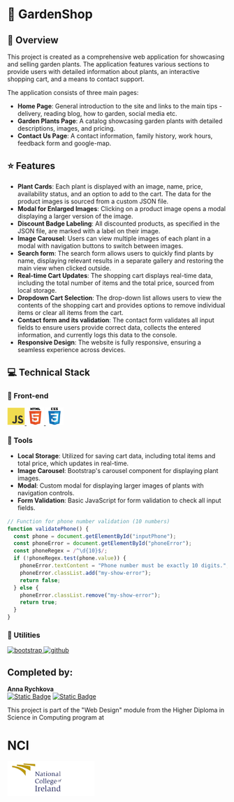 # 🏡 GardenShop

## :dart: Overview

This project is created as a comprehensive web application for showcasing and selling garden plants. The application features various sections to provide users with detailed information about plants, an interactive shopping cart, and a means to contact support.

The application consists of three main pages:

- **Home Page**: General introduction to the site and links to the main tips - delivery, reading blog, how to garden, social media etc.
- **Garden Plants Page**: A catalog showcasing garden plants with detailed descriptions, images, and pricing.
- **Contact Us Page**: A contact information, family history, work hours, feedback form and google-map.

## :star: Features

- **Plant Cards**: Each plant is displayed with an image, name, price, availability status, and an option to add to the cart. The data for the product images is sourced from a custom JSON file.
- **Modal for Enlarged Images**: Clicking on a product image opens a modal displaying a larger version of the image.
- **Discount Badge Labeling**: All discounted products, as specified in the JSON file, are marked with a label on their image.
- **Image Carousel**: Users can view multiple images of each plant in a modal with navigation buttons to switch between images.
- **Search form**: The search form allows users to quickly find plants by name, displaying relevant results in a separate gallery and restoring the main view when clicked outside.
- **Real-time Cart Updates**: The shopping cart displays real-time data, including the total number of items and the total price, sourced from local storage.
- **Dropdown Cart Selection**: The drop-down list allows users to view the contents of the shopping cart and provides options to remove individual items or clear all items from the cart.
- **Contact form and its validation**: The contact form validates all input fields to ensure users provide correct data, collects the entered information, and currently logs this data to the console.
- **Responsive Design**: The website is fully responsive, ensuring a seamless experience across devices.

## :computer: Technical Stack

### :large_blue_diamond: Front-end

<p>
<a href="https://developer.mozilla.org/en-US/docs/Web/JavaScript" target="_blank" rel="noreferrer">
<img src="https://raw.githubusercontent.com/devicons/devicon/master/icons/javascript/javascript-original.svg" alt="javascript" width="40" height="40"/>
</a>
<a href="https://www.w3schools.com/w3css/" target="_blank" rel="noreferrer">
<img src="https://raw.githubusercontent.com/devicons/devicon/master/icons/html5/html5-original-wordmark.svg" alt="html" width="40" height="40"/>
</a>
<a href="https://www.w3schools.com/css/" target="_blank" rel="noreferrer">
<img src="https://raw.githubusercontent.com/devicons/devicon/master/icons/css3/css3-original-wordmark.svg" alt="css" width="40" height="40"/>
</a>
</p>

### :large_blue_diamond: Tools

- **Local Storage**: Utilized for saving cart data, including total items and total price, which updates in real-time.
- **Image Carousel**: Bootstrap's carousel component for displaying plant images.
- **Modal**: Custom modal for displaying larger images of plants with navigation controls.
- **Form Validation**: Basic JavaScript for form validation to check all input fields.

```javascript
// Function for phone number validation (10 numbers)
function validatePhone() {
  const phone = document.getElementById("inputPhone");
  const phoneError = document.getElementById("phoneError");
  const phoneRegex = /^\d{10}$/;
  if (!phoneRegex.test(phone.value)) {
    phoneError.textContent = "Phone number must be exactly 10 digits.";
    phoneError.classList.add("my-show-error");
    return false;
  } else {
    phoneError.classList.remove("my-show-error");
    return true;
  }
}
```

### :large_blue_diamond: Utilities

<a href="https://getbootstrap.com/docs/5.3/getting-started/introduction/" target="_blank" rel="noreferrer">
<img src="https://cdn.jsdelivr.net/gh/devicons/devicon@latest/icons/bootstrap/bootstrap-original-wordmark.svg" alt="bootstrap" width="40" height="40" />       
</a>
<a href="https://github.com" target="_blank" rel="noreferrer">
<img src="https://cdn.jsdelivr.net/gh/devicons/devicon@latest/icons/github/github-original-wordmark.svg" alt="github" width="40" height="40" />
</a>

## Completed by:

**Anna Rychkova**  
[![Static Badge](https://img.shields.io/badge/GitHub-0A66C2?style=flat&logo=github&logoColor=black&labelColor=white&color=181717&link=https%3A%2F%2Fgithub.com%2FAnnaRychkova1)](https://github.com/AnnaRychkova1)
[![Static Badge](https://img.shields.io/badge/LinkedIn%20-%230A66C2?style=flat&logo=linkedin&logoColor=%230A66C2&labelColor=white&color=%230A66C2&link=https%3A%2F%2Fwww.linkedin.com%2Fin%2Fannarychkova1%2F)](https://www.linkedin.com/in/annarychkova1/)

This project is part of the "Web Design" module from the Higher Diploma in Science in Computing program at

# NCI

<a href="https://github.com" target="_blank" rel="noreferrer"><img src="images/NCI_logo.png" alt="bootstrap" width="200" height="80" /></a>

